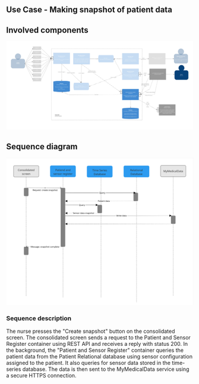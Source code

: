 ## Use Case - Making snapshot of patient data

## Involved components
![US3_4.jpg](images%2FUS3_4.jpg)

## Sequence diagram
![snapshot_sequence.jpg](images%2Fsnapshot_sequence.jpg)

### Sequence description

The nurse presses the "Create snapshot" button on the consolidated screen. 
The consolidated screen sends a request to the Patient and Sensor Register container using REST API and receives a reply with status 200. 
In the background, the "Patient and Sensor Register" container queries the patient data from the Patient Relational database using sensor configuration assigned to the patient. 
It also queries for sensor data stored in the time-series database. 
The data is then sent to the MyMedicalData service using a secure HTTPS connection.

